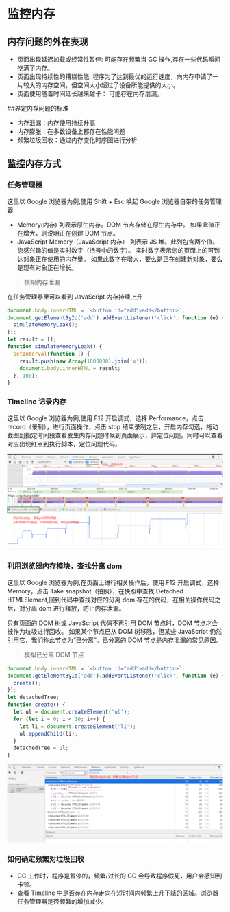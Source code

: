 # 监控内存

## 内存问题的外在表现

- 页面出现延迟加载或经常性暂停: 可能存在频繁当 GC 操作,存在一些代码瞬间吃满了内存。
- 页面出现持续性的糟糕性能: 程序为了达到最优的运行速度，向内存申请了一片较大的内存空间，但空间大小超过了设备所能提供的大小。
- 页面使用随着时间延长越来越卡： 可能存在内存泄漏。

##界定内存问题的标准

- 内存泄漏：内存使用持续升高
- 内存膨胀：在多数设备上都存在性能问题
- 频繁垃圾回收：通过内存变化时序图进行分析

## 监控内存方式

### 任务管理器

这里以 Google 浏览器为例,使用 Shift + Esc 唤起 Google 浏览器自带的任务管理器

- Memory(内存) 列表示原生内存。DOM 节点存储在原生内存中。 如果此值正在增大，则说明正在创建 DOM 节点。
- JavaScript Memory（JavaScript 内存） 列表示 JS 堆。此列包含两个值。 您感兴趣的值是实时数字（括号中的数字）。 实时数字表示您的页面上的可到达对象正在使用的内存量。 如果此数字在增大，要么是正在创建新对象，要么是现有对象正在增长。

> 模拟内存泄漏

在任务管理器里可以看到 JavaScript 内存持续上升

```javascript
document.body.innerHTML = `<button id="add">add</button>`;
document.getElementById('add').addEventListener('click', function (e) {
  simulateMemoryLeak();
});
let result = [];
function simulateMemoryLeak() {
  setInterval(function () {
    result.push(new Array(1000000).join('x'));
    document.body.innerHTML = result;
  }, 100);
}
```

### Timeline 记录内存

这里以 Google 浏览器为例,使用 F12 开启调式，选择 Performance，点击 record（录制），进行页面操作，点击 stop 结束录制之后，开启内存勾选，拖动截图到指定时间段查看发生内存问题时候到页面展示，并定位问题。同时可以查看对应出现红点到执行脚本，定位问题代码。

![note](img/1.png)

### 利用浏览器内存模块，查找分离 dom

这里以 Google 浏览器为例,在页面上进行相关操作后，使用 F12 开启调式，选择 Memory，点击 Take snapshot（拍照），在快照中查找 Detached HTMLElement,回到代码中查找对应的分离 dom 存在的代码，在相关操作代码之后，对分离 dom 进行释放，防止内存泄漏。

只有页面的 DOM 树或 JavaScript 代码不再引用 DOM 节点时，DOM 节点才会被作为垃圾进行回收。 如果某个节点已从 DOM 树移除，但某些 JavaScript 仍然引用它，我们称此节点为“已分离”。已分离的 DOM 节点是内存泄漏的常见原因。

> 模拟已分离 DOM 节点

```javascript
document.body.innerHTML = `<button id="add">add</button>`;
document.getElementById('add').addEventListener('click', function (e) {
  create();
});
let detachedTree;
function create() {
  let ul = document.createElement('ul');
  for (let i = 0; i < 10; i++) {
    let li = document.createElement('li');
    ul.appendChild(li);
  }
  detachedTree = ul;
}
```

![note](img/2.png)

### 如何确定频繁对垃圾回收

- GC 工作时，程序是暂停的，频繁/过长的 GC 会导致程序假死，用户会感知到卡顿。
- 查看 Timeline 中是否存在内存走向在短时间内频繁上升下降的区域。浏览器任务管理器是否频繁的增加减少。

